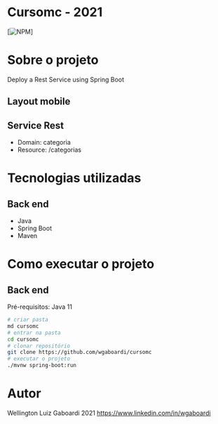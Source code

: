 # Cursomc - 2021
[![NPM](https://img.shields.io/npm/l/react)]

# Sobre o projeto

Deploy a Rest Service using Spring Boot



## Layout mobile

## Service Rest
- Domain: categoria
- Resource: /categorias

# Tecnologias utilizadas
## Back end
- Java
- Spring Boot
- Maven

# Como executar o projeto

## Back end
Pré-requisitos: Java 11

```bash
# criar pasta
md cursomc
# entrar na pasta
cd cursomc
# clonar repositório
git clone https://github.com/wgaboardi/cursomc
# executar o projeto
./mvnw spring-boot:run
```

# Autor
Wellington Luiz Gaboardi
2021
https://www.linkedin.com/in/wgaboardi
